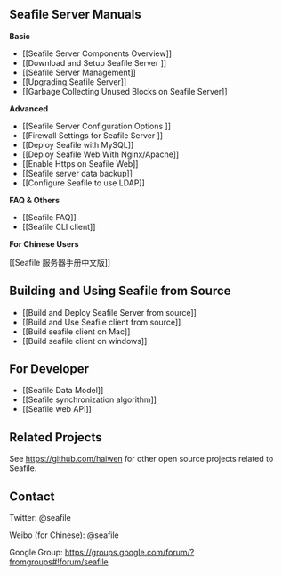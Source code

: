 ## Seafile Server Manuals

**Basic**

* [[Seafile Server Components Overview]]
* [[Download and Setup Seafile Server ]]
* [[Seafile Server Management]]
* [[Upgrading Seafile Server]]
* [[Garbage Collecting Unused Blocks on Seafile Server]]

**Advanced**

* [[Seafile Server Configuration Options ]]
* [[Firewall Settings for Seafile Server ]]
* [[Deploy Seafile with MySQL]]
* [[Deploy Seafile Web With Nginx/Apache]]
* [[Enable Https on Seafile Web]]
* [[Seafile server data backup]]
* [[Configure Seafile to use LDAP]]

**FAQ & Others**

* [[Seafile FAQ]]
* [[Seafile CLI client]]

**For Chinese Users**

[[Seafile 服务器手册中文版]]

## Building and Using Seafile from Source

* [[Build and Deploy Seafile Server from source]]
* [[Build and Use Seafile client from source]]
* [[Build seafile client on Mac]]
* [[Build seafile client on windows]]

## For Developer

* [[Seafile Data Model]]
* [[Seafile synchronization algorithm]]
* [[Seafile web API]]

## Related Projects

See https://github.com/haiwen for other open source projects related to Seafile.

## Contact

Twitter: @seafile

Weibo (for Chinese): @seafile

Google Group: https://groups.google.com/forum/?fromgroups#!forum/seafile